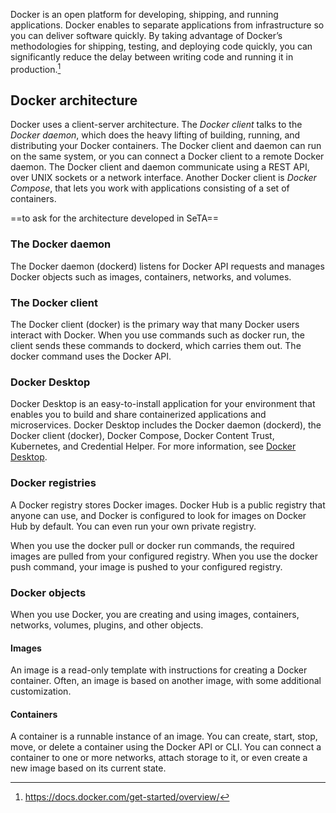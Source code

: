 Docker is an open platform for developing, shipping, and running applications. Docker enables to separate applications from infrastructure so you can deliver software quickly. By taking advantage of Docker’s methodologies for shipping, testing, and deploying code quickly, you can significantly reduce the delay between writing code and running it in production.[^1]

## Docker architecture

Docker uses a client-server architecture. The *Docker client* talks to the *Docker daemon*, which does the heavy lifting of building, running, and distributing your Docker containers. The Docker client and daemon can run on the same system, or you can connect a Docker client to a remote Docker daemon. The Docker client and daemon communicate using a REST API, over UNIX sockets or a network interface. Another Docker client is *Docker Compose*, that lets you work with applications consisting of a set of containers.


==to ask for the architecture developed in SeTA==

### The Docker daemon

The Docker daemon (dockerd) listens for Docker API requests and manages Docker objects such as images, containers, networks, and volumes. 


### The Docker client

The Docker client (docker) is the primary way that many Docker users interact with Docker. When you use commands such as docker run, the client sends these commands to dockerd, which carries them out. The docker command uses the Docker API. 



### Docker Desktop

Docker Desktop is an easy-to-install application for your environment that enables you to build and share containerized applications and microservices. Docker Desktop includes the Docker daemon (dockerd), the Docker client (docker), Docker Compose, Docker Content Trust, Kubernetes, and Credential Helper. For more information, see [Docker Desktop](https://docs.docker.com/desktop/).


### Docker registries

A Docker registry stores Docker images. Docker Hub is a public registry that anyone can use, and Docker is configured to look for images on Docker Hub by default. You can even run your own private registry.

When you use the docker pull or docker run commands, the required images are pulled from your configured registry. When you use the docker push command, your image is pushed to your configured registry.

### Docker objects

When you use Docker, you are creating and using images, containers, networks, volumes, plugins, and other objects.


#### Images

An image is a read-only template with instructions for creating a Docker container. Often, an image is based on another image, with some additional customization. 


#### Containers

A container is a runnable instance of an image. You can create, start, stop, move, or delete a container using the Docker API or CLI. You can connect a container to one or more networks, attach storage to it, or even create a new image based on its current state.



[^1]: https://docs.docker.com/get-started/overview/